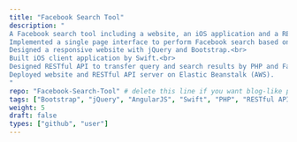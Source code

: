 ```yaml
---
title: "Facebook Search Tool"
description: "
A Facebook search tool including a website, an iOS application and a RESTful API server.<br>
Implemented a single page interface to perform Facebook search based on AngularJS framework.<br>
Designed a responsive website with jQuery and Bootstrap.<br>
Built iOS client application by Swift.<br>
Designed RESTful API to transfer query and search results by PHP and Facebook Graph APIs.<br>
Deployed website and RESTful API server on Elastic Beanstalk (AWS).
"
repo: "Facebook-Search-Tool" # delete this line if you want blog-like posts for projects
tags: ["Bootstrap", "jQuery", "AngularJS", "Swift", "PHP", "RESTful API", "AWS", "USC"]
weight: 5
draft: false
types: ["github", "user"]
---
```

